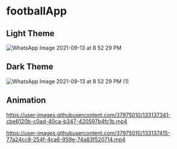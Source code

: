 # footballApp


## Light Theme
![WhatsApp Image 2021-09-13 at 8 52 29 PM](https://user-images.githubusercontent.com/37975010/133137337-58fe1d9d-9a1e-4b5e-b07e-21edeb3309a7.jpeg)

## Dark Theme
![WhatsApp Image 2021-09-13 at 8 52 29 PM (1)](https://user-images.githubusercontent.com/37975010/133137340-087d448b-bad5-4733-b495-dd525e9f3800.jpeg)

## Animation
https://user-images.githubusercontent.com/37975010/133137341-cbe6120b-c0ad-40ca-b347-420597b4fc1b.mp4


https://user-images.githubusercontent.com/37975010/133137415-77a24cc8-254f-4ca6-959e-74a83f520714.mp4


